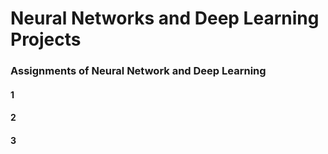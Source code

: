 # Neural Networks and Deep Learning Projects
### Assignments of Neural Network and Deep Learning 

#### 1

#### 2

#### 3

